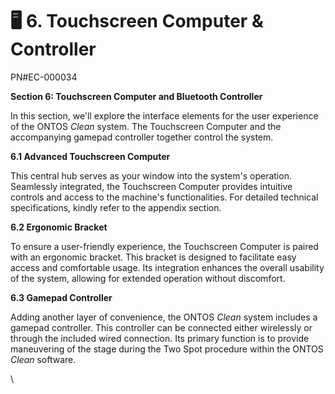 # 🖥 6. Touchscreen Computer & Controller

PN#EC-000034

**Section 6: Touchscreen Computer and Bluetooth Controller**

In this section, we'll explore the interface elements for the user experience of the ONTOS _Clean_ system. The Touchscreen Computer and the accompanying gamepad controller together control the system.

**6.1 Advanced Touchscreen Computer**

This central hub serves as your window into the system's operation. Seamlessly integrated, the Touchscreen Computer provides intuitive controls and access to the machine's functionalities. For detailed technical specifications, kindly refer to the appendix section.

**6.2 Ergonomic Bracket**

To ensure a user-friendly experience, the Touchscreen Computer is paired with an ergonomic bracket. This bracket is designed to facilitate easy access and comfortable usage. Its integration enhances the overall usability of the system, allowing for extended operation without discomfort.

**6.3 Gamepad Controller**

Adding another layer of convenience, the ONTOS _Clean_ system includes a gamepad controller. This controller can be connected either wirelessly or through the included wired connection. Its primary function is to provide maneuvering of the stage during the Two Spot procedure within the ONTOS _Clean_ software.

\
